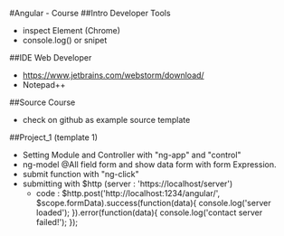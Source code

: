#Angular - Course
##Intro Developer Tools
- inspect Element (Chrome)
- console.log() or snipet
 
##IDE Web Developer
- https://www.jetbrains.com/webstorm/download/
- Notepad++

##Source Course 
- check on github as example source template

##Project_1 (template 1)
* Setting Module and Controller with "ng-app" and "control"  
* ng-model @All field form and show data form with form Expression.
* submit function with "ng-click"
* submitting with $http (server : 'https://localhost/server')
	* code :
		$http.post('http://localhost:1234/angular/', $scope.formData).success(function(data){
			console.log('server loaded');
		}).error(function(data){
			console.log('contact server failed!');
		});	
	

